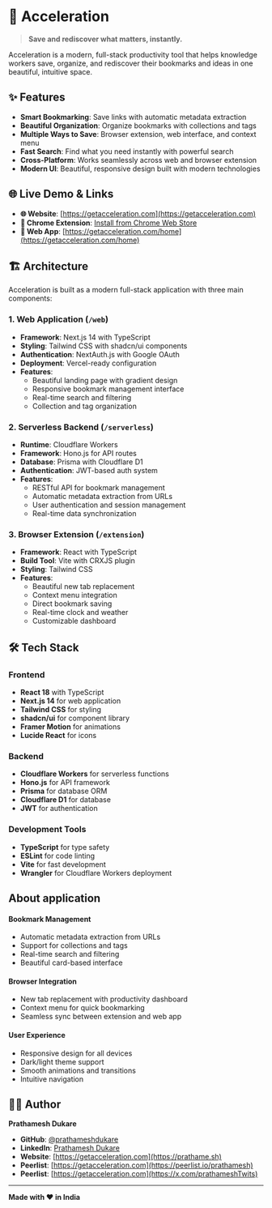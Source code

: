 # 🚀 Acceleration

> **Save and rediscover what matters, instantly.**

Acceleration is a modern, full-stack productivity tool that helps knowledge workers save, organize, and rediscover their bookmarks and ideas in one beautiful, intuitive space.

## ✨ Features

- **Smart Bookmarking**: Save links with automatic metadata extraction
- **Beautiful Organization**: Organize bookmarks with collections and tags
- **Multiple Ways to Save**: Browser extension, web interface, and context menu
- **Fast Search**: Find what you need instantly with powerful search
- **Cross-Platform**: Works seamlessly across web and browser extension
- **Modern UI**: Beautiful, responsive design built with modern technologies

## 🌐 Live Demo & Links

- **🌐 Website**: [https://getacceleration.com](https://getacceleration.com)
- **🔌 Chrome Extension**: [Install from Chrome Web Store](https://chromewebstore.google.com/detail/acceleration/bhfaaekogleafogfpiahllhgnkbogaoj)
- **📱 Web App**: [https://getacceleration.com/home](https://getacceleration.com/home)

## 🏗️ Architecture

Acceleration is built as a modern full-stack application with three main components:

### 1. Web Application (`/web`)

- **Framework**: Next.js 14 with TypeScript
- **Styling**: Tailwind CSS with shadcn/ui components
- **Authentication**: NextAuth.js with Google OAuth
- **Deployment**: Vercel-ready configuration
- **Features**:
  - Beautiful landing page with gradient design
  - Responsive bookmark management interface
  - Real-time search and filtering
  - Collection and tag organization

### 2. Serverless Backend (`/serverless`)

- **Runtime**: Cloudflare Workers
- **Framework**: Hono.js for API routes
- **Database**: Prisma with Cloudflare D1
- **Authentication**: JWT-based auth system
- **Features**:
  - RESTful API for bookmark management
  - Automatic metadata extraction from URLs
  - User authentication and session management
  - Real-time data synchronization

### 3. Browser Extension (`/extension`)

- **Framework**: React with TypeScript
- **Build Tool**: Vite with CRXJS plugin
- **Styling**: Tailwind CSS
- **Features**:
  - Beautiful new tab replacement
  - Context menu integration
  - Direct bookmark saving
  - Real-time clock and weather
  - Customizable dashboard

## 🛠️ Tech Stack

### Frontend

- **React 18** with TypeScript
- **Next.js 14** for web application
- **Tailwind CSS** for styling
- **shadcn/ui** for component library
- **Framer Motion** for animations
- **Lucide React** for icons

### Backend

- **Cloudflare Workers** for serverless functions
- **Hono.js** for API framework
- **Prisma** for database ORM
- **Cloudflare D1** for database
- **JWT** for authentication

### Development Tools

- **TypeScript** for type safety
- **ESLint** for code linting
- **Vite** for fast development
- **Wrangler** for Cloudflare Workers deployment

## About application
  
#### Bookmark Management

- Automatic metadata extraction from URLs
- Support for collections and tags
- Real-time search and filtering
- Beautiful card-based interface

#### Browser Integration

- New tab replacement with productivity dashboard
- Context menu for quick bookmarking
- Seamless sync between extension and web app

#### User Experience

- Responsive design for all devices
- Dark/light theme support
- Smooth animations and transitions
- Intuitive navigation

## 👨‍💻 Author

**Prathamesh Dukare**

- **GitHub**: [@prathameshdukare](https://github.com/prathameshdukare)
- **LinkedIn**: [Prathamesh Dukare](https://linkedin.com/in/prathameshdukare)
- **Website**: [https://getacceleration.com](https://prathame.sh)
- **Peerlist**: [https://getacceleration.com](https://peerlist.io/prathamesh)
- **Peerlist**: [https://getacceleration.com](https://x.com/prathameshTwits)

---

**Made with ❤️ in India**


